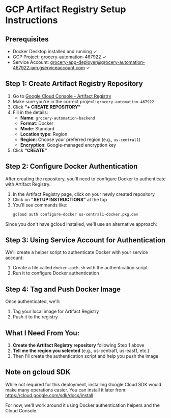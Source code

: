 # GCP Artifact Registry Setup Instructions

## Prerequisites
- Docker Desktop installed and running ✓
- GCP Project: grocery-automation-467922 ✓
- Service Account: grocery-app-deployer@grocery-automation-467922.iam.gserviceaccount.com ✓

## Step 1: Create Artifact Registry Repository

1. Go to [Google Cloud Console - Artifact Registry](https://console.cloud.google.com/artifacts)
2. Make sure you're in the correct project: `grocery-automation-467922`
3. Click **"+ CREATE REPOSITORY"**
4. Fill in the details:
   - **Name**: `grocery-automation-backend`
   - **Format**: Docker
   - **Mode**: Standard
   - **Location type**: Region
   - **Region**: Choose your preferred region (e.g., `us-central1`)
   - **Encryption**: Google-managed encryption key
5. Click **"CREATE"**

## Step 2: Configure Docker Authentication

After creating the repository, you'll need to configure Docker to authenticate with Artifact Registry.

1. In the Artifact Registry page, click on your newly created repository
2. Click on **"SETUP INSTRUCTIONS"** at the top
3. You'll see commands like:
   ```bash
   gcloud auth configure-docker us-central1-docker.pkg.dev
   ```

Since you don't have gcloud installed, we'll use an alternative approach:

## Step 3: Using Service Account for Authentication

We'll create a helper script to authenticate Docker with your service account:

1. Create a file called `docker-auth.sh` with the authentication script
2. Run it to configure Docker authentication

## Step 4: Tag and Push Docker Image

Once authenticated, we'll:
1. Tag your local image for Artifact Registry
2. Push it to the registry

## What I Need From You:

1. **Create the Artifact Registry repository** following Step 1 above
2. **Tell me the region you selected** (e.g., us-central1, us-east1, etc.)
3. Then I'll create the authentication script and help you push the image

## Note on gcloud SDK

While not required for this deployment, installing Google Cloud SDK would make many operations easier. You can install it later from:
https://cloud.google.com/sdk/docs/install

For now, we'll work around it using Docker authentication helpers and the Cloud Console.